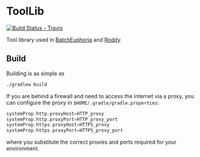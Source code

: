# ToolLib

[![Build Status - Travis](https://travis-ci.org/eilslabs/RoddyToolLib.svg?branch=develop)](https://travis-ci.org/eilslabs/RoddyToolLib)

Tool library used in [BatchEuphoria](https://github.com/eilslabs/BatchEuphoria) and [Roddy](https://github.com/eilslabs/Roddy).

## Build

Building is as simple as

```bash
./gradlew build
```

If you are behind a firewall and need to access the internet via a proxy, you can configure the proxy in `$HOME/.gradle/gradle.properties`:

```groovy
systemProp.http.proxyHost=HTTP_proxy
systemProp.http.proxyPort=HTTP_proxy_port
systemProp.https.proxyHost=HTTPS_proxy
systemProp.https.proxyPort=HTTPS_proxy_port
```

where you substitute the correct proxies and ports required for your environment.
